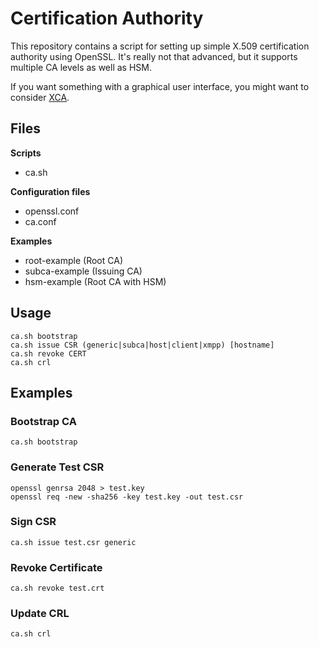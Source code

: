 # Certification Authority

This repository contains a script for setting up simple X.509 certification
authority using OpenSSL. It's really not that advanced, but it supports
multiple CA levels as well as HSM.

If you want something with a graphical user interface, you might want to
consider [XCA](http://xca.sourceforge.net/).

## Files

**Scripts**

- ca.sh

**Configuration files**

- openssl.conf
- ca.conf

**Examples**

- root-example (Root CA)
- subca-example (Issuing CA)
- hsm-example (Root CA with HSM)

## Usage

    ca.sh bootstrap
    ca.sh issue CSR (generic|subca|host|client|xmpp) [hostname]
    ca.sh revoke CERT
    ca.sh crl

## Examples

### Bootstrap CA

    ca.sh bootstrap

### Generate Test CSR

    openssl genrsa 2048 > test.key
    openssl req -new -sha256 -key test.key -out test.csr

### Sign CSR

    ca.sh issue test.csr generic

### Revoke Certificate

    ca.sh revoke test.crt

### Update CRL

    ca.sh crl
